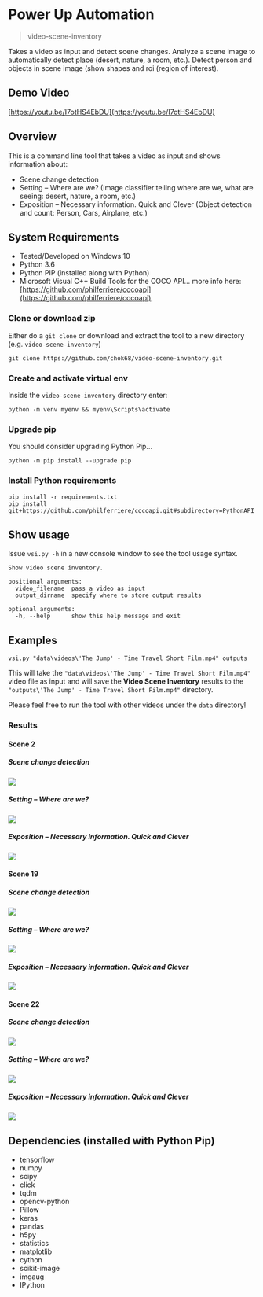 # Power Up Automation
> video-scene-inventory

Takes a video as input and detect scene changes. Analyze a scene image to automatically detect place (desert, nature, a room, etc.). Detect person and objects in scene image (show shapes and roi (region of interest).

## Demo Video

[https://youtu.be/I7otHS4EbDU](https://youtu.be/I7otHS4EbDU)

## Overview

This is a command line tool that takes a video as input and shows information about:

- Scene change detection
- Setting – Where are we? (Image classifier telling where are we, what are seeing: desert, nature, a room, etc.)
- Exposition – Necessary information. Quick and Clever (Object detection and count: Person, Cars, Airplane, etc.)

## System Requirements

- Tested/Developed on Windows 10
- Python 3.6
- Python PIP (installed along with Python)
- Microsoft Visual C++ Build Tools for the COCO API... more info here: [https://github.com/philferriere/cocoapi](https://github.com/philferriere/cocoapi)

### Clone or download zip

Either do a `git clone` or download and extract the tool to a new directory (e.g. `video-scene-inventory`)

    git clone https://github.com/chok68/video-scene-inventory.git

### Create and activate virtual env

Inside the `video-scene-inventory` directory enter:

    python -m venv myenv && myenv\Scripts\activate

### Upgrade pip

You should consider upgrading Python Pip... 

    python -m pip install --upgrade pip

### Install Python requirements

    pip install -r requirements.txt
    pip install git+https://github.com/philferriere/cocoapi.git#subdirectory=PythonAPI

## Show usage

Issue `vsi.py -h` in a new console window to see the tool usage syntax.

    Show video scene inventory.

    positional arguments:
      video_filename  pass a video as input
      output_dirname  specify where to store output results
    
    optional arguments:
      -h, --help      show this help message and exit

## Examples

    vsi.py "data\videos\'The Jump' - Time Travel Short Film.mp4" outputs

This will take the `"data\videos\'The Jump' - Time Travel Short Film.mp4"` video file as input and will save the **Video Scene Inventory** results to the `"outputs\'The Jump' - Time Travel Short Film.mp4"` directory.

Please feel free to run the tool with other videos under the `data` directory!

### Results

#### Scene 2

##### Scene change detection

<img src="doc/the_jump/scene-00002--00-00-04-542--00-00-09-583.jpg"/>

##### Setting – Where are we?

<img src="doc/the_jump/scene-00002--00-00-04-542--00-00-09-583.jpg-setting.jpg"/>

##### Exposition – Necessary information. Quick and Clever

<img src="doc/the_jump/scene-00002--00-00-04-542--00-00-09-583.jpg-exposition.jpg"/>

#### Scene 19

##### Scene change detection

<img src="doc/the_jump/scene-00019--00-00-35-833--00-00-37-500.jpg"/>

##### Setting – Where are we?

<img src="doc/the_jump/scene-00019--00-00-35-833--00-00-37-500.jpg-setting.jpg"/>

##### Exposition – Necessary information. Quick and Clever

<img src="doc/the_jump/scene-00019--00-00-35-833--00-00-37-500.jpg-exposition.jpg"/>

#### Scene 22

##### Scene change detection

<img src="doc/the_jump/scene-00022--00-00-44-750--00-00-46-083.jpg"/>

##### Setting – Where are we?

<img src="doc/the_jump/scene-00022--00-00-44-750--00-00-46-083.jpg-setting.jpg"/>

##### Exposition – Necessary information. Quick and Clever

<img src="doc/the_jump/scene-00022--00-00-44-750--00-00-46-083.jpg-exposition.jpg"/>



## Dependencies (installed with Python Pip)

- tensorflow
- numpy
- scipy
- click
- tqdm
- opencv-python
- Pillow
- keras
- pandas
- h5py
- statistics
- matplotlib
- cython
- scikit-image
- imgaug
- IPython
